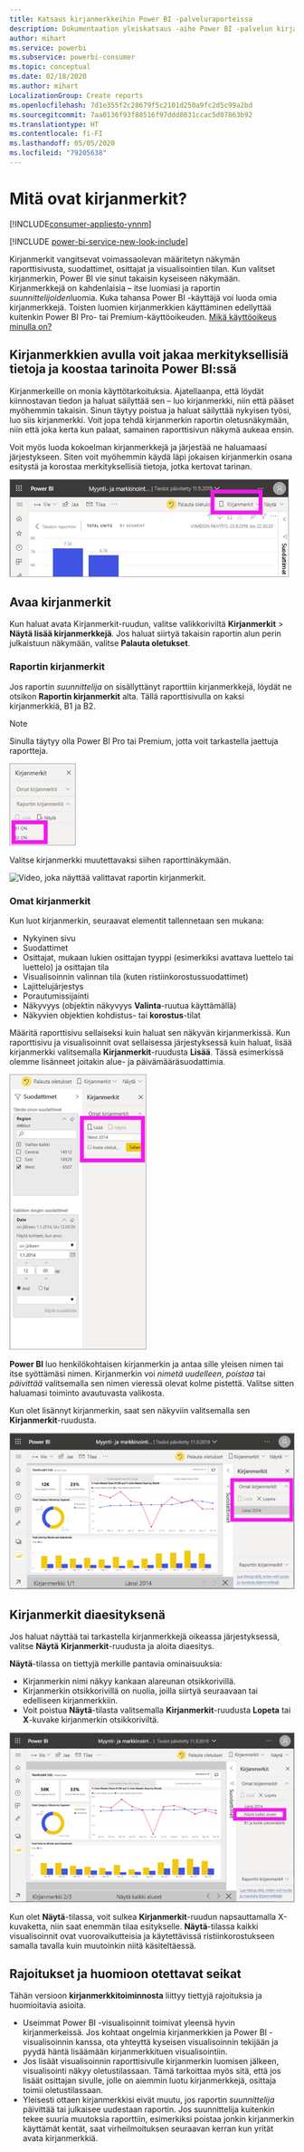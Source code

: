 ```yaml
---
title: Katsaus kirjanmerkkeihin Power BI -palveluraporteissa
description: Dokumentaation yleiskatsaus -aihe Power BI -palvelun kirjanmerkeissä.
author: mihart
ms.service: powerbi
ms.subservice: powerbi-consumer
ms.topic: conceptual
ms.date: 02/18/2020
ms.author: mihart
LocalizationGroup: Create reports
ms.openlocfilehash: 7d1e355f2c28679f5c2101d250a9fc2d5c99a2bd
ms.sourcegitcommit: 7aa0136f93f88516f97ddd8031ccac5d07863b92
ms.translationtype: HT
ms.contentlocale: fi-FI
ms.lasthandoff: 05/05/2020
ms.locfileid: "79205638"
---
```

# <a name="what-are-bookmarks"></a>Mitä ovat kirjanmerkit?

[!INCLUDE[consumer-appliesto-ynnm](../includes/consumer-appliesto-ynnm.md)]

[!INCLUDE [power-bi-service-new-look-include](../includes/power-bi-service-new-look-include.md)]

Kirjanmerkit vangitsevat voimassaolevan määritetyn näkymän raporttisivusta, suodattimet, osittajat ja visualisointien tilan. Kun valitset kirjanmerkin, Power BI vie sinut takaisin kyseiseen näkymään. Kirjanmerkkejä on kahdenlaisia – itse luomiasi ja raportin *suunnittelijoiden*luomia. Kuka tahansa Power BI -käyttäjä voi luoda omia kirjanmerkkejä. Toisten luomien kirjanmerkkien käyttäminen edellyttää kuitenkin Power BI Pro- tai Premium-käyttöoikeuden. [Mikä käyttöoikeus minulla on?](end-user-license.md)

## <a name="use-bookmarks-to-share-insights-and-build-stories-in-power-bi"></a>Kirjanmerkkien avulla voit jakaa merkityksellisiä tietoja ja koostaa tarinoita Power BI:ssä 
Kirjanmerkeille on monia käyttötarkoituksia. Ajatellaanpa, että löydät kiinnostavan tiedon ja haluat säilyttää sen – luo kirjanmerkki, niin että pääset myöhemmin takaisin. Sinun täytyy poistua ja haluat säilyttää nykyisen työsi, luo siis kirjanmerkki. Voit jopa tehdä kirjanmerkin raportin oletusnäkymään, niin että joka kerta kun palaat, samainen raporttisivun näkymä aukeaa ensin. 

Voit myös luoda kokoelman kirjanmerkkejä ja järjestää ne haluamaasi järjestykseen. Siten voit myöhemmin käydä läpi jokaisen kirjanmerkin osana esitystä ja korostaa merkityksellisiä tietoja, jotka kertovat tarinan.  

![Näytä Kirjanmerkit-ruutu valitsemalla se valintanauhasta.](media/end-user-bookmarks/power-bi-select-bookmark.png)

## <a name="open-bookmarks"></a>Avaa kirjanmerkit
Kun haluat avata Kirjanmerkit-ruudun, valitse valikkoriviltä **Kirjanmerkit** > **Näytä lisää kirjanmerkkejä**. Jos haluat siirtyä takaisin raportin alun perin julkaistuun näkymään, valitse **Palauta oletukset**.

### <a name="report-bookmarks"></a>Raportin kirjanmerkit
Jos raportin *suunnittelija* on sisällyttänyt raporttiin kirjanmerkkejä, löydät ne otsikon **Raportin kirjanmerkit** alta. Tällä raporttisivulla on kaksi kirjanmerkkiä, B1 ja B2. 

> [!NOTE]
> Sinulla täytyy olla Power BI Pro tai Premium, jotta voit tarkastella jaettuja raportteja. 

![Näytä Raportin kirjanmerkit.](media/end-user-bookmarks/power-bi-report.png)

Valitse kirjanmerkki muutettavaksi siihen raporttinäkymään. 

![Video, joka näyttää valittavat raportin kirjanmerkit.](media/end-user-bookmarks/power-bi-bookmarks.gif)

### <a name="personal-bookmarks"></a>Omat kirjanmerkit

Kun luot kirjanmerkin, seuraavat elementit tallennetaan sen mukana:

* Nykyinen sivu
* Suodattimet
* Osittajat, mukaan lukien osittajan tyyppi (esimerkiksi avattava luettelo tai luettelo) ja osittajan tila
* Visualisoinnin valinnan tila (kuten ristiinkorostussuodattimet)
* Lajittelujärjestys
* Porautumissijainti
* Näkyvyys (objektin näkyvyys **Valinta**-ruutua käyttämällä)
* Näkyvien objektien kohdistus- tai **korostus**-tilat

Määritä raporttisivu sellaiseksi kuin haluat sen näkyvän kirjanmerkissä. Kun raporttisivu ja visualisoinnit ovat sellaisessa järjestyksessä kuin haluat, lisää kirjanmerkki valitsemalla **Kirjanmerkit**-ruudusta **Lisää**. Tässä esimerkissä olemme lisänneet joitakin alue- ja päivämääräsuodattimia. 

![Lisää Omat kirjanmerkit.](media/end-user-bookmarks/power-bi-bookmark-personal.png)

**Power BI** luo henkilökohtaisen kirjanmerkin ja antaa sille yleisen nimen tai itse syöttämäsi nimen. Kirjanmerkin voi *nimetä uudelleen*, *poistaa* tai *päivittää* valitsemalla sen nimen vieressä olevat kolme pistettä. Valitse sitten haluamasi toiminto avautuvasta valikosta.

Kun olet lisännyt kirjanmerkin, saat sen näkyviin valitsemalla sen **Kirjanmerkit**-ruudusta. 

![Lisää Omat kirjanmerkit.](media/end-user-bookmarks/power-bi-bookmark-west.png)


<!--
## Arranging bookmarks
As you create bookmarks, you might find that the order in which you create them isn't necessarily the same order you'd like to present them to your audience. No problem, you can easily rearrange the order of bookmarks.

In the **Bookmarks** pane, simply drag-and-drop bookmarks to change their order, as shown in the following image. The yellow bar between bookmarks designates where the dragged bookmark will be placed.

![Change bookmark order by drag-and-drop](media/desktop-bookmarks/bookmarks_06.png)

The order of your bookmarks can become important when you use the **View** feature of bookmarks, as described in the next section. 

-->

## <a name="bookmarks-as-a-slide-show"></a>Kirjanmerkit diaesityksenä
Jos haluat näyttää tai tarkastella kirjanmerkkejä oikeassa järjestyksessä, valitse **Näytä** **Kirjanmerkit**-ruudusta ja aloita diaesitys.

**Näytä**-tilassa on tiettyjä merkille pantavia ominaisuuksia:

- Kirjanmerkin nimi näkyy kankaan alareunan otsikkorivillä.
- Kirjanmerkin otsikkorivillä on nuolia, joilla siirtyä seuraavaan tai edelliseen kirjanmerkkiin.
- Voit poistua **Näytä**-tilasta valitsemalla **Kirjanmerkit**-ruudusta **Lopeta** tai **X**-kuvake kirjanmerkin otsikkoriviltä.

![Kirjanmerkkien diaesitys](media/end-user-bookmarks/power-bi-slideshow.png)

Kun olet **Näytä**-tilassa, voit sulkea **Kirjanmerkit**-ruudun napsauttamalla X-kuvaketta, niin saat enemmän tilaa esitykselle. **Näytä**-tilassa kaikki visualisoinnit ovat vuorovaikutteisia ja käytettävissä ristiinkorostukseen samalla tavalla kuin muutoinkin niitä käsiteltäessä. 

<!--
## Visibility - using the Selection pane
With the release of bookmarks, the new **Selection** pane is also introduced. The **Selection** pane provides a list of all objects on the current page and allows you to select the object and specify whether a given object is visible. 

![Enable the Selection pane](media/desktop-bookmarks/bookmarks_08.png)

You can select an object using the **Selection** pane. Also, you can toggle whether the object is currently visible by clicking the eye icon to the right of the visual. 

![Selection pane](media/desktop-bookmarks/bookmarks_09.png)

When a bookmark is added, the visible status of each object is also saved based on its setting in the **Selection** pane. 

It's important to note that **slicers** continue to filter a report page, regardless of whether they are visible. As such, you can create many different bookmarks, with different slicer settings, and make a single report page appear very different (and highlight different insights) in various bookmarks.


## Bookmarks for shapes and images
You can also link shapes and images to bookmarks. With this feature, when you click on an object, it will show the bookmark associated with that object. This can be especially useful when working with buttons; you can learn more by reading the article about [using buttons in Power BI](desktop-buttons.md). 

To assign a bookmark to an object, select the object, then expand the **Action** section from the **Format Shape** pane, as shown in the following image.

![Add bookmark link to an object](media/desktop-bookmarks/bookmarks_10.png)

Once you turn the **Action** slider to **On** you can select whether the object is a back button, a bookmark, or a Q&A command. If you select bookmark, you can then select which of your bookmarks the object is linked to.

There are all sorts of interesting things you can do with object-linked bookmarking. You can create a visual table of contents on your report page, or you can provide different views (such as visual types) of the same information, just by clicking on an object.

When you are in editing mode you can use ctrl+click to follow the link, and when not in edit mode, simply click the object to follow the link. 


## Bookmark groups

Beginning with the August 2018 release of **Power BI Desktop**, you can create and use bookmark groups. A bookmark group is a collection of bookmarks that you specify, which can be shown and organized as a group. 

To create a bookmark group, hold down the CTRL key and select the bookmarks you want to include in the group, then click the ellipses beside any of the selected bookmarks, and select **Group** from the menu that appears.

![Create a bookmark group](media/desktop-bookmarks/bookmarks_15.png)

**Power BI Desktop** automatically names the group *Group 1*. Fortunately, you can just double-click on the name and rename it to whatever you want.

![Rename a bookmark group](media/desktop-bookmarks/bookmarks_16.png)

With any bookmark group, clicking on the bookmark group's name only expands or collapses the group of bookmarks, and does not represent a bookmark by itself. 

When using the **View** feature of bookmarks, the following applies:

* If the selected bookmark is in a group when you select **View** from bookmarks, only the bookmarks *in that group* are shown in the viewing session. 

* If the selected bookmark is not in a group, or is on the top level (such as the name of a bookmark group), then all bookmarks for the entire report are played, including bookmarks in any group. 

To ungroup bookmarks, just select any bookmark in a group, click the ellipses, and then select **Ungroup** from the menu that appears. 

![Ungroup a bookmark group](media/desktop-bookmarks/bookmarks_17.png)

Note that selecting **Ungroup** for any bookmark from a group takes all bookmarks out of the group (it deletes the group, but not the bookmarks themselves). So to remove a single bookmark from a group, you need to **Ungroup** any member from that group, which deletes the grouping, then select the members you want in the new group (using CTRL and clicking each bookmark), and select **Group** again. 
-->





## <a name="limitations-and-considerations"></a>Rajoitukset ja huomioon otettavat seikat
Tähän versioon **kirjanmerkkitoiminnosta** liittyy tiettyjä rajoituksia ja huomioitavia asioita.

* Useimmat Power BI -visualisoinnit toimivat yleensä hyvin kirjanmerkeissä. Jos kohtaat ongelmia kirjanmerkkien ja Power BI -visualisoinnin kanssa, ota yhteyttä kyseisen visualisoinnin tekijään ja pyydä häntä lisäämään kirjanmerkkituen visualisointiin.
* Jos lisäät visualisoinnin raporttisivulle kirjanmerkin luomisen jälkeen, visualisointi näkyy oletustilassaan. Tämä tarkoittaa myös sitä, että jos lisäät osittajan sivulle, jolle on aiemmin luotu kirjanmerkkejä, osittaja toimii oletustilassaan.
* Yleisesti ottaen kirjanmerkkisi eivät muutu, jos raportin *suunnittelija* päivittää tai julkaisee uudestaan raportin. Jos suunnittelija kuitenkin tekee suuria muutoksia raporttiin, esimerkiksi poistaa jonkin kirjanmerkin käyttämät kentät, saat virheilmoituksen seuraavan kerran kun yrität avata kirjanmerkkiä. 

<!--
## Next steps
spotlight?
-->
